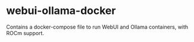 # webui-ollama-docker
Contains a docker-compose file to run WebUI and Ollama containers, with ROCm support.

